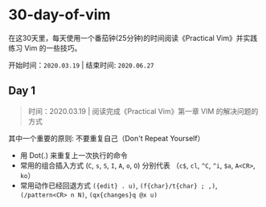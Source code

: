 # 30-day-of-vim

在这30天里，每天使用一个番茄钟(25分钟)的时间阅读《Practical Vim》并实践练习 Vim 的一些技巧。

开始时间：`2020.03.19` | 结束时间: `2020.06.27`

## Day 1 

> 时间：2020.03.19 | 阅读完成《Practical Vim》第一章 VIM 的解决问题的方式

其中一个重要的原则: 不要重复自己（Don't Repeat Yourself）

- 用 Dot(.) 来重复上一次执行的命令
- 常用的组合插入方式 (`C`, `s`, `S`, `I`, `A`, `o`, `O`) 分别代表 （`c$`, `cl`, `^C`, `^i`, `$a`, `A<CR>`, `ko`）
- 常用动作已经回退方式 `({edit} . u)`, `(f{char}/t{char} ; ,)`, `(/pattern<CR> n N)`, `(qx{changes}q @x u)` 
